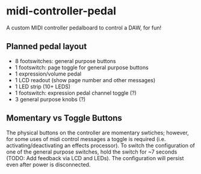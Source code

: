 # midi-controller-pedal
A custom MIDI controller pedalboard to control a DAW, for fun!

## Planned pedal layout
* 8 footswitches: general purpose buttons
* 1 footswitch: page toggle for general purpose buttons
* 1 expression/volume pedal
* 1 LCD readout (show page number and other messages)
* 1 LED strip (10+ LEDS)
* 1 footswitch: expression pedal channel toggle (?)
* 3 general purpose knobs (?)

## Momentary vs Toggle Buttons
The physical buttons on the controller are momentary swtiches; however, for some uses of midi control messages a toggle is required (i.e. activating/deactivating an effects processor). To switch the configuration of one of the general purpose switches, hold the switch for ~7 seconds (TODO: Add feedback via LCD and LEDs). The configuration will persist even after power is disconnected.
